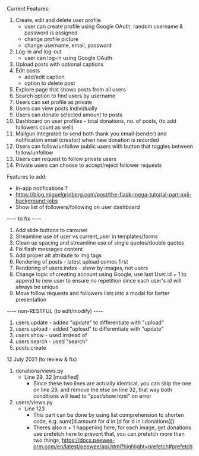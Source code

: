 Current Features:
1. Create, edit and delete user profile
    - user can create profile using Google OAuth, random username & password is assigned
    - change profile picture
    - change username, email, password
2. Log-in and log-out
    - user can log-in using Google OAuth
3. Upload posts with optional captions
4. Edit posts
    - add/edit caption
    - option to delete post
5. Explore page that shows posts from all users
6. Search option to find users by username
7. Users can set profile as private
8. Users can view posts individually
9. Users can donate selected amount to posts
10. Dashboard on user profiles - total donations, no. of posts, (to add followers count as well)
11. Mailgun integrated to send both thank you email (sender) and notification email (creator) when new donation is recorded
12. Users can follow/unfollow public users with button that toggles between follow/unfollow
13. Users can request to follow private users
14. Private users can choose to accept/reject follower requests

Features to add:
- In-app notifications ?
- https://blog.miguelgrinberg.com/post/the-flask-mega-tutorial-part-xxii-background-jobs
- Show list of followers/following on user dashboard

---- to fix ----
1. Add slide buttons to carousel
2. Streamline use of user vs current_user in templates/forms
3. Clean up spacing and streamline use of single quotes/double quotes
4. Fix flash messages content
5. Add proper alt attribute to img tags
6. Rendering of posts - latest upload comes first
7. Rendering of users.index - show by images, not users
8. Change logic of creating account using Google, use last User.id + 1 to append to new user to ensure no repetition since each user's id will always be unique
9. Move follow requests and followers lists into a modal for better presentation

---- non-RESTFUL (to edit/modify) ----
1. users.update - added "update" to differentiate with "upload"
2. users.upload - added "upload" to differentiate with "update"
3. users.show - used <username> instead of <id>
4. users.search - used "search"
5. posts.create

12 July 2021 (to review & fix)
1. donations/views.py
	- Line 29, 32 [modified]
		- Since these two lines are actually identical, you can skip the one on line 29, and remove the else on line 32, that way both conditions will lead to "post/show.html" on error
2. users/views.py
	- Line 123 
		- This part can be done by using list comprehension to shorten code, e.g.
		sum([d.amount for d in [d for d in i.donations]])
		- Theres also n + 1 happening here, for each image, get donations use prefetch here to prevent that, you can prefetch more than two things, https://docs.peewee-orm.com/en/latest/peewee/api.html?highlight=prefetch#prefetch

<!-- 7 July 2021 -->
<!-- ---- current issues ----
- users.update only works if all fields are provided new values even though setattr should only apply if there is a key (empty fields checked to make sure no new keys are created)
- when tried uploading image, received werkzeug.exceptions.HTTPException.wrap.<locals>.newcls: 400 Bad Request: KeyError: 'username'
which refers to users/views.py line 49 - however, users.update works on its own, but cause an error in users.upload < is there a reason/correlation to this? does clicking upload also causes a submit for the users.update form?

---- feedback/comments ----
1. You might wanna first fix the logic error in the update first, because right now, it only loops through 1 key, then after that, you save and return, which ends the function, meaning the other keys don't get saved [fixed]
2. This is a problem with the url that you have, both update and upload have the same url, so it went in the first one, ignoring your upload [fixed]
- Try fixing these and see if the first problem persists -->

<!-- 6 July 2021 -->
<!-- ---- features to add ----
- validation for casing in username > only allow lower_case?

---- questions ----
- should header live in "_layout.html"? as more pages are added, the if/else might get bloated over time, or should a new header be rendered in each page according to the page's requirement?

---- feedback/comments ----
1. Good work on using remember=True!
2. You can change the FLASK_ENV to production to test the error 500 page, just cause an error to happen in one of your route and then visit it. But as long as the other error handler works, the 500 one should work as well.
3. Headers can actually stay in layout, because some pages are shown for both logged in and non logged in users, so those pages doesn't need to be in the if else statement
4. For the displaying of error in your sign up form, you're doing a loop for every single category, in this case you might wanna consider changing errors to a dictionary instead of a list.
5. For the user_loader for flask-login, you might wanna change User.get_by_id into get_or_none because the docs specifies that if somehow given id doesn't correspond to a user, it should return None
6. Overall nicely done! Good job on understanding the docs and setting up flask-login! -->
